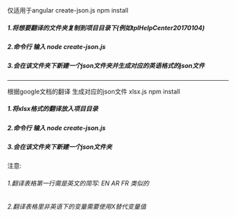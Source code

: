 仅适用于angular
create-json.js
npm install
##### 1.将想要翻译的文件夹复制到项目目录下(例如tplHelpCenter20170104)
##### 2.命令行 输入 node create-json.js
##### 3.会在该文件夹下新建一个json文件夹并生成对应的英语格式的json文件

--------------------------------------------------------
根据google文档的翻译 生成对应的json文件
xlsx.js
npm install
##### 1.将xlsx格式的翻译放入项目目录
##### 2.命令行 输入 node create-json.js
##### 3.会在该文件夹下新建一个json文件夹

注意: 
###### 1.翻译表格第一行需是英文的简写: EN AR FR 类似的
###### 2.翻译表格里非英语下的变量需要使用X替代变量值
      
